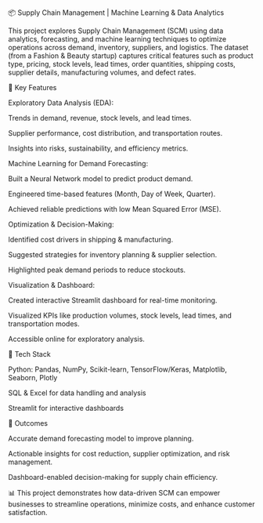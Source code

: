 📦 Supply Chain Management | Machine Learning & Data Analytics

This project explores Supply Chain Management (SCM) using data analytics, forecasting, and machine learning techniques to optimize operations across demand, inventory, suppliers, and logistics. The dataset (from a Fashion & Beauty startup) captures critical features such as product type, pricing, stock levels, lead times, order quantities, shipping costs, supplier details, manufacturing volumes, and defect rates.

🔹 Key Features

Exploratory Data Analysis (EDA):

Trends in demand, revenue, stock levels, and lead times.

Supplier performance, cost distribution, and transportation routes.

Insights into risks, sustainability, and efficiency metrics.

Machine Learning for Demand Forecasting:

Built a Neural Network model to predict product demand.

Engineered time-based features (Month, Day of Week, Quarter).

Achieved reliable predictions with low Mean Squared Error (MSE).

Optimization & Decision-Making:

Identified cost drivers in shipping & manufacturing.

Suggested strategies for inventory planning & supplier selection.

Highlighted peak demand periods to reduce stockouts.

Visualization & Dashboard:

Created interactive Streamlit dashboard for real-time monitoring.

Visualized KPIs like production volumes, stock levels, lead times, and transportation modes.

Accessible online for exploratory analysis.

🔹 Tech Stack

Python: Pandas, NumPy, Scikit-learn, TensorFlow/Keras, Matplotlib, Seaborn, Plotly

SQL & Excel for data handling and analysis

Streamlit for interactive dashboards

🔹 Outcomes

Accurate demand forecasting model to improve planning.

Actionable insights for cost reduction, supplier optimization, and risk management.

Dashboard-enabled decision-making for supply chain efficiency.

📊 This project demonstrates how data-driven SCM can empower businesses to streamline operations, minimize costs, and enhance customer satisfaction.

